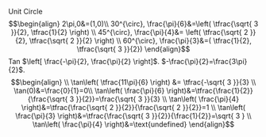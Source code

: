Unit Circle
$$\begin{align}
2\pi,0&=(1,0)\\
30^{\circ}, \frac{\pi}{6}&=\left( \tfrac{\sqrt{ 3 }}{2}, \tfrac{1}{2} \right) \\
45^{\circ}, \frac{\pi}{4}&= \left( \tfrac{\sqrt{ 2 }}{2}, \tfrac{\sqrt{ 2 }}{2} \right) \\
60^{\circ}, \frac{\pi}{3}&=( \tfrac{1}{2}, \tfrac{\sqrt{ 3 }}{2})
\end{align}$$
Tan $\left[ \frac{-\pi}{2}, \frac{\pi}{2} \right]$.      $-\frac{\pi}{2}=\frac{3\pi}{2}$.
$$\begin{align} \\
\tan\left( \tfrac{11\pi}{6} \right) &= \tfrac{-\sqrt{ 3 }}{3} \\
\tan(0)&=\frac{0}{1}=0\\
\tan\left( \frac{\pi}{6} \right)&=\tfrac{\frac{1}{2}}{\frac{\sqrt{ 3 }}{2}}=\frac{\sqrt{ 3 }}{3} \\
\tan\left( \frac{\pi}{4} \right)&=\tfrac{\frac{\sqrt{ 2 }}{2}}{\frac{\sqrt{ 2 }}{2}}=1 \\
\tan\left( \frac{\pi}{3} \right)&=\tfrac{\frac{\sqrt{ 3 }}{2}}{\frac{1}{2}}=\sqrt{ 3 } \\
\tan\left( \frac{\pi}{4} \right)&=\text{undefined}
\end{align}$$
